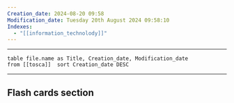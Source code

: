 ```yaml
---
Creation_date: 2024-08-20 09:58
Modification_date: Tuesday 20th August 2024 09:58:10
Indexes:
  - "[[information_technolody]]"
---
```


----



```dataview
table file.name as Title, Creation_date, Modification_date
from [[tosca]]  sort Creation_date DESC
```























---
## Flash cards section
